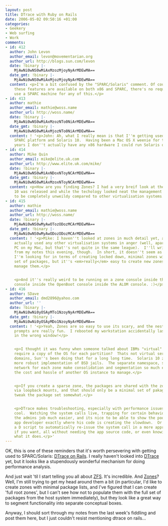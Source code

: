 ```yaml
---
layout: post
title: DTrace with Ruby on Rails
date: 2006-05-02 09:50:16 +01:00
categories:
- Geekery
- Web surfing
- Work
comments:
- id: 412
  author: John Levon
  author_email: levon@movementarian.org
  author_url: http://blogs.sun.com/levon
  date: !binary |-
    MjAwNi0wNS0wMiAxMzozMjoyNyArMDEwMA==
  date_gmt: !binary |-
    MjAwNi0wNS0wMiAxMjozMjoyNyArMDEwMA==
  content: <p>I'm a bit confused by the "SPARC/Solaris" comment. Of course, all of
    these features are available on both x86 and SPARC, there's no requirement to
    use a SPARC machine for any of this.</p>
- id: 413
  author: mathie
  author_email: mathie@woss.name
  author_url: http://woss.name/
  date: !binary |-
    MjAwNi0wNS0wMiAxMzozNTo0NiArMDEwMA==
  date_gmt: !binary |-
    MjAwNi0wNS0wMiAxMjozNTo0NiArMDEwMA==
  content: ! '<p>John: Ah, what I really mean is that I''m getting used to both the
    SPARC platform and Solaris 10.  Having been a Mac OS X weenie for the past few
    years I don''t actually have any x86 hardware I could run Solaris on!</p>'
- id: 414
  author: Mike Quin
  author_email: mike@elite.uk.com
  author_url: http://www.elite.uk.com/mike/
  date: !binary |-
    MjAwNi0wNS0wMiAxNDoxNToyNCArMDEwMA==
  date_gmt: !binary |-
    MjAwNi0wNS0wMiAxMzoxNToyNCArMDEwMA==
  content: <p>How are you finding Zones? I had a very breif look at them when Solaris
    10 was released and while the techology looked neat the management tools appeared
    to be completely unweildy compared to other virtualisation systems.</p>
- id: 415
  author: mathie
  author_email: mathie@woss.name
  author_url: http://woss.name/
  date: !binary |-
    MjAwNi0wNS0wMyAwOTozODozMCArMDEwMA==
  date_gmt: !binary |-
    MjAwNi0wNS0wMyAwODozODozMCArMDEwMA==
  content: ! '<p>Mike: I haven''t looked at zones in much detail yet, and I haven''t
    actually used any other virtualisation systems in anger (well, apart from Virtual
    PC on my Mac, but that''s not quite in the same league).  I''ll write up a post
    from my notes this evening, though.  In short, it doesn''t seem as flexible as
    I''m looking for in terms of creating locked down, minimal zones with only a particular
    set of packages, but it''s <em>really</em> easy to create new zones, deploy and
    manage them.</p>


    <p>And it''s really weird to be running on a zone console inside the global zone
    console inside the OpenBoot console inside the ALOM console. :)</p>'
- id: 416
  author: SDave
  author_email: dmd2896@yahoo.com
  author_url: ''
  date: !binary |-
    MjAwNi0wNi0yOSAyMTo1NzoyNyArMDEwMA==
  date_gmt: !binary |-
    MjAwNi0wNi0yOSAyMDo1NzoyNyArMDEwMA==
  content: ! '<p>Yeah, Zones are so easy to use its scary, and the nested levels of
    prompts are really fun.  I rebooted my workstation accidentally last week by being
    in the wrong window!</p>


    <p>I thought it was funny when someone talked about IBMs "virtual" servers that
    require a copy of the OS for each partition?  Thats not virtual servers, thats
    domains, Sun''s been doing that for a long long time.  Solaris 10 zones are somewhat
    more robust implementation of BSD jails.  The separate namespace, security, and
    network for each zone make consolidation and segmentation so much easier, without
    the cost and hassle of another OS instance to manage.</p>


    <p>If you create a sparse zone, the packages are shared with the zone read only
    via loopback mounts, and that should only be a minimal set of pakages, you can
    tweak the package set somewhat.</p>


    <p>DTrace makes troubleshooting, especially with performance issues, really really
    cool.  Watching the system calls live, trapping for certain behaviours, it makes
    the admins job much easier, and its nice to be able to show the poor unsuspecting
    app developer exactly where his code is creating the slowdown.  Or you can write
    a D script to automatically re-issue the system call in a more appropriate manner
    if you want, all without needing the app source code, or even knowing exactly
    what it does.</p>'
---
```

OK, this is one of these reminders that it's worth persevering with getting used to SPARC/Solaris: [DTrace on Rails](http://blogs.sun.com/roller/page/bmc?entry=dtrace_on_rails).  I really haven't looked into [DTrace](http://opensolaris.org/os/community/dtrace/) yet, but it looks like a stupendously wonderful mechanism for doing performance analysis.

And just wait 'til I start telling you all about [ZFS](http://opensolaris.org/os/community/zfs/).  It's incredible.  And [Zones](http://opensolaris.org/os/community/zones/)?  Well, I'm still trying to get my head around them a bit (in particular, I'd like to create zones with minimal package lists, and I've figured that I can create 'full root zones', but I can't see how not to populate them with the full set of packages from the host system immediately), but they look like a great way to segment functionality into separate conceptual boxes.

Anyway, I should sort through my notes from the last week's fiddling and post them here, but I just couldn't resist mentioning dtrace on rails...
